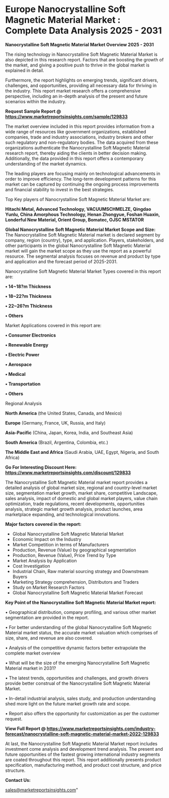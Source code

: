 # Europe Nanocrystalline Soft Magnetic Material Market : Complete Data Analysis 2025 - 2031

<Strong> Nanocrystalline Soft Magnetic Material Market Overview 2025 - 2031</strong>

The rising technology in Nanocrystalline Soft Magnetic Material Market is also depicted in this research report. Factors that are boosting the growth of the market, and giving a positive push to thrive in the global market is explained in detail.

Furthermore, the report highlights on emerging trends, significant drivers, challenges, and opportunities, providing all necessary data for thriving in the industry. This report market research offers a comprehensive perspective, including an in-depth analysis of the present and future scenarios within the industry.

<strong>Request Sample Report @ <a href=https://www.marketreportsinsights.com/sample/129833>https://www.marketreportsinsights.com/sample/129833</a></strong>

The market overview included in this report provides information from a wide range of resources like government organizations, established companies, trade and industry associations, industry brokers and other such regulatory and non-regulatory bodies. The data acquired from these organizations authenticate the Nanocrystalline Soft Magnetic Material research report, thereby aiding the clients in better decision making. Additionally, the data provided in this report offers a contemporary understanding of the market dynamics.

The leading players are focusing mainly on technological advancements in order to improve efficiency. The long-term development patterns for this market can be captured by continuing the ongoing process improvements and financial stability to invest in the best strategies.

Top Key players of Nanocrystalline Soft Magnetic Material Market are:

<strong>Hitachi Metal, Advanced Technology, VACUUMSCHMELZE, Qingdao Yunlu, China Amorphous Technology, Henan Zhongyue, Foshan Huaxin, Londerful New Material, Orient Group, Bomatec, OJSC MSTATOR</strong>

<strong><b>Global Nanocrystalline Soft Magnetic Material Market Scope and Size:</b></strong>
The Nanocrystalline Soft Magnetic Material market is declared segment by company, region (country), type, and application. Players, stakeholders, and other participants in the global Nanocrystalline Soft Magnetic Material market will gain the market scope as they use the report as a powerful resource. The segmental analysis focuses on revenue and product by type and application and the forecast period of 2025-2031.

Nanocrystalline Soft Magnetic Material Market Types covered in this report are:

<strong>• 14~18?m Thickness

• 18~22?m Thickness

• 22~26?m Thickness

• Others</strong>

Market Applications covered in this report are:

<strong>• Consumer Electronics

• Renewable Energy

• Electric Power

• Aerospace

• Medical

• Transportation

• Others</strong> 

Regional Analysis

<strong>North America</strong> (the United States, Canada, and Mexico)

<strong>Europe</strong> (Germany, France, UK, Russia, and Italy)

<strong>Asia-Pacific</strong> (China, Japan, Korea, India, and Southeast Asia)

<strong>South America</strong> (Brazil, Argentina, Colombia, etc.)

<strong>The Middle East and Africa</strong> (Saudi Arabia, UAE, Egypt, Nigeria, and South Africa)

<strong>Go For Interesting Discount Here: <a href=https://www.marketreportsinsights.com/discount/129833>https://www.marketreportsinsights.com/discount/129833</a></strong>

The Nanocrystalline Soft Magnetic Material market report provides a detailed analysis of global market size, regional and country-level market size, segmentation market growth, market share, competitive Landscape, sales analysis, impact of domestic and global market players, value chain optimization, trade regulations, recent developments, opportunities analysis, strategic market growth analysis, product launches, area marketplace expanding, and technological innovations.

<strong><b>Major factors covered in the report:</b></strong>
<ul>
  <li>Global Nanocrystalline Soft Magnetic Material Market </li>
  <li>Economic Impact on the Industry</li>
  <li>Market Competition in terms of Manufacturers</li>
  <li>Production, Revenue (Value) by geographical segmentation</li>
  <li>Production, Revenue (Value), Price Trend by Type</li>
  <li>Market Analysis by Application</li>
  <li>Cost Investigation</li>
  <li>Industrial Chain, Raw material sourcing strategy and Downstream Buyers</li>
  <li>Marketing Strategy comprehension, Distributors and Traders</li>
  <li>Study on Market Research Factors</li>
  <li>Global Nanocrystalline Soft Magnetic Material Market Forecast</li>
</ul>

<strong><b>Key Point of the Nanocrystalline Soft Magnetic Material Market report:</b></strong>

• Geographical distribution, company profiling, and various other market segmentation are provided in the report.

• For better understanding of the global Nanocrystalline Soft Magnetic Material market status, the accurate market valuation which comprises of size, share, and revenue are also covered.

• Analysis of the competitive dynamic factors better extrapolate the complete market overview

• What will be the size of the emerging Nanocrystalline Soft Magnetic Material market in 2031?

• The latest trends, opportunities and challenges, and growth drivers provide better construal of the Nanocrystalline Soft Magnetic Material Market.

• In-detail industrial analysis, sales study, and production understanding shed more light on the future market growth rate and scope.

• Report also offers the opportunity for customization as per the customer request.

<strong><b>View Full Report @ <a href=https://www.marketreportsinsights.com/industry-forecast/nanocrystalline-soft-magnetic-material-market-2022-129833>https://www.marketreportsinsights.com/industry-forecast/nanocrystalline-soft-magnetic-material-market-2022-129833</a></b></strong>


At last, the Nanocrystalline Soft Magnetic Material Market report includes investment come analysis and development trend analysis. The present and future opportunities of the fastest growing international industry segments are coated throughout this report. This report additionally presents product specification, manufacturing method, and product cost structure, and price structure.

<strong>Contact Us:</strong>

sales@marketreportsinsights.com"
